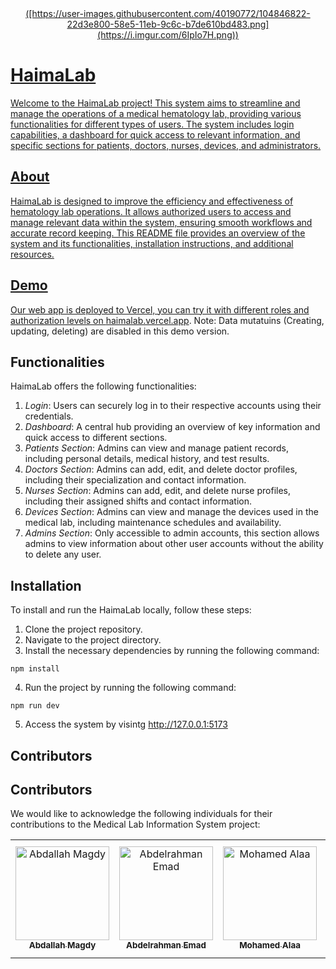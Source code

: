 <div align="center">
<a href="[https://github.com/AbdallahHemdan/Orchestra](https://github.com/Bodykudo/HaimaLab)" rel="noopener">
  ([https://user-images.githubusercontent.com/40190772/104846822-22d3e800-58e5-11eb-9c6c-b7de610bd483.png](https://i.imgur.com/6IpIo7H.png))
</div>

# HaimaLab

Welcome to the HaimaLab project! This system aims to streamline and manage the operations of a medical hematology lab, providing various functionalities for different types of users. The system includes login capabilities, a dashboard for quick access to relevant information, and specific sections for patients, doctors, nurses, devices, and administrators.

## About

HaimaLab is designed to improve the efficiency and effectiveness of hematology lab operations. It allows authorized users to access and manage relevant data within the system, ensuring smooth workflows and accurate record keeping. This README file provides an overview of the system and its functionalities, installation instructions, and additional resources.

## Demo

Our web app is deployed to Vercel, you can try it with different roles and authorization levels on [haimalab.vercel.app](https://haimalab.vercel.app/).
Note: Data mutatuins (Creating, updating, deleting) are disabled in this demo version.

## Functionalities

HaimaLab offers the following functionalities:

1. _Login_: Users can securely log in to their respective accounts using their credentials.
2. _Dashboard_: A central hub providing an overview of key information and quick access to different sections.
3. _Patients Section_: Admins can view and manage patient records, including personal details, medical history, and test results.
4. _Doctors Section_: Admins can add, edit, and delete doctor profiles, including their specialization and contact information.
5. _Nurses Section_: Admins can add, edit, and delete nurse profiles, including their assigned shifts and contact information.
6. _Devices Section_: Admins can view and manage the devices used in the medical lab, including maintenance schedules and availability.
7. _Admins Section_: Only accessible to admin accounts, this section allows admins to view information about other user accounts without the ability to delete any user.

## Installation

To install and run the HaimaLab locally, follow these steps:

1. Clone the project repository.
2. Navigate to the project directory.
3. Install the necessary dependencies by running the following command:

```
npm install
```

4. Run the project by running the following command:

```
npm run dev
```

5. Access the system by visintg http://127.0.0.1:5173

## Contributors

## Contributors

We would like to acknowledge the following individuals for their contributions to the Medical Lab Information System project:

<table>
  <tr>
    <td align="center">
    <a href="https://github.com/Bodykudo" target="_black">
    <img src="https://avatars.githubusercontent.com/u/17731926?v=4" width="150px;" alt="Abdallah Magdy"/>
    <br />
    <sub><b>Abdallah Magdy</b></sub></a>
    <td align="center">
    <a href="https://github.com/abduelrahmanemad" target="_black">
    <img src="https://avatars.githubusercontent.com/u/104274128?v=4" width="150px;" alt="Abdelrahman Emad"/>
    <br />
    <sub><b>Abdelrahman Emad</b></sub></a>
    </td>
    </td>
    <td align="center">
    <a href="https://github.com/MohamedAlaaAli" target="_black">
    <img src="https://avatars.githubusercontent.com/u/94873742?v=4" width="150px;" alt="Mohamed Alaa"/>
    <br />
    <sub><b>Mohamed Alaa</b></sub></a>
    </td>
    <td align="center">
    <a href="https://github.com/OmarAtef0" target="_black">
    <img src="https://avatars.githubusercontent.com/u/131784941?v=4" width="150px;" alt="Omar Atef"/>
    <br />
    <sub><b>Omar Atef</b></sub></a>
    </td>
   <td align="">
    <a href="https://github.com/ossama971" target="_black">
    <img src="https://avatars.githubusercontent.com/u/40814982?v=4" width="150px;" alt="Osama Mohamed Badawi"/>
    <br />
    <sub><b>Osama Mohamed Badawi</b></sub></a>
    </td>
    <td align="center">
    <a href="https://github.com/Youssef-Ashraf71" target="_black">
    <img src="https://avatars.githubusercontent.com/u/83988379?v=4" width="150px;" alt="Youssef Ashraf"/>
    <br />
    <sub><b>Youssef Ashraf</b></sub></a>
    </td>
      </tr>
 </table>

